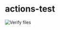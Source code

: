 # actions-test

![Verify files](https://github.com/sashaaero/actions-test/actions/workflows/verify_files.yml/badge.svg)


